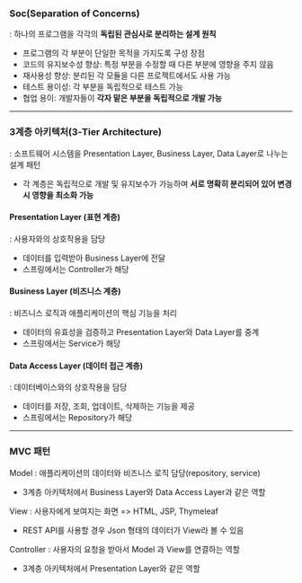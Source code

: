 
### Soc(Separation of Concerns)
: 하나의 프로그램을 각각의 **독립된 관심사로 분리하는 설계 원칙**
- 프로그램의 각 부분이 단일한 목적을 가지도록 구성
장점
- 코드의 유지보수성 향상: 특정 부분을 수정할 때 다른 부분에 영향을 주지 않음
- 재사용성 향상: 분리된 각 모듈을 다른 프로젝트에서도 사용 가능
- 테스트 용이성: 각 부분을 독립적으로 테스트 가능
- 협업 용이: 개발자들이 **각자 맡은 부분을 독립적으로 개발 가능**

****
### 3계층 아키텍처(3-Tier Architecture)
: 소프트웨어 시스템을 Presentation Layer, Business Layer, Data Layer로 나누는 설계 패턴
- 각 계층은 독립적으로 개발 및 유지보수가 가능하며 **서로 명확히 분리되어 있어 변경 시 영향을 최소화 가능**

#### Presentation Layer (표현 계층)
: 사용자와의 상호작용을 담당

- 데이터를 입력받아 Business Layer에 전달
- 스프링에서는 Controller가 해당


#### Business Layer (비즈니스 계층)
: 비즈니스 로직과 애플리케이션의 핵심 기능을 처리

- 데이터의 유효성을 검증하고 Presentation Layer와 Data Layer를 중계
- 스프링에서는 Service가 해당


#### Data Access Layer (데이터 접근 계층)
: 데이터베이스와의 상호작용을 담당

- 데이터를 저장, 조회, 업데이트, 삭제하는 기능을 제공
- 스프링에서는 Repository가 해당

****
### MVC 패턴

Model
: 애플리케이션의 데이터와 비즈니스 로직 담당(repository, service)
- 3계층 아키텍처에서 Business Layer와 Data Access Layer과 같은 역할

View
: 사용자에게 보여지는 화면 =>  HTML, JSP, Thymeleaf
- REST API를 사용할 경우 Json 형태의 데이터가 View라 볼 수 있음

Controller
: 사용자의 요청을 받아서 Model 과  View를 연결하는 역할
- 3계층 아키텍처에서 Presentation Layer와 같은 역할
